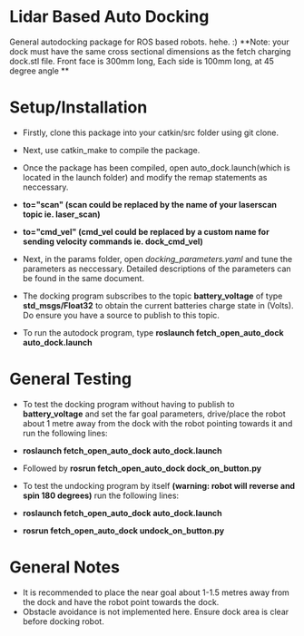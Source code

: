 # Lidar Based Auto Docking

General autodocking package for ROS based robots. hehe. :)
**Note: your dock must have the same cross sectional dimensions as the fetch charging dock.stl file.  Front face is 300mm long, Each side is 100mm long, at 45 degree angle **

# Setup/Installation
 * Firstly, clone this package into your catkin/src folder using git clone. 
 * Next, use catkin_make to compile the package.
 * Once the package has been compiled, open auto_dock.launch(which is located in the launch folder) and modify the remap statements as neccessary. 
 * **to="scan" (scan could be replaced by the name of your laserscan topic ie. laser_scan)**
 * **to="cmd_vel" (cmd_vel could be replaced by a custom name for sending velocity commands ie. dock_cmd_vel)**
 * Next, in the params folder, open *docking_parameters.yaml* and tune the parameters as neccessary. Detailed descriptions of the    parameters can be found in the same document.
 * The docking program subscribes to the topic **battery_voltage** of type **std_msgs/Float32** to obtain the current batteries    charge state in (Volts). Do ensure you have a source to publish to this topic.
 
 * To run the autodock program, type **roslaunch fetch_open_auto_dock auto_dock.launch**
 
# General Testing
* To test the docking program without having to publish to **battery_voltage** and set the far goal parameters, drive/place the robot about 1 metre away from the dock with the robot pointing towards it and run the following lines:

* **roslaunch fetch_open_auto_dock auto_dock.launch**

 * Followed by **rosrun fetch_open_auto_dock dock_on_button.py**
 
* To test the undocking program by itself **(warning: robot will reverse and spin 180 degrees)** run the following lines:

* **roslaunch fetch_open_auto_dock auto_dock.launch**
 
* **rosrun fetch_open_auto_dock undock_on_button.py**

# General Notes
* It is recommended to place the near goal about 1-1.5 metres away from the dock and have the robot point towards the dock. 
* Obstacle avoidance is not implemented here. Ensure dock area is clear before docking robot. 
